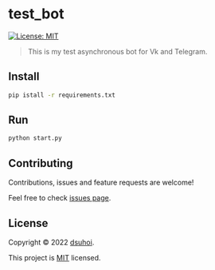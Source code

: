 # test_bot
[![License: MIT](https://img.shields.io/badge/License-MIT-yellow.svg)](https://github.com/dsuhoi/math_test_bot/blob/main/LICENSE)

> This is my test asynchronous bot for Vk and Telegram.

## Install
```sh
pip istall -r requirements.txt
```

## Run
```sh
python start.py
```

## Contributing

Contributions, issues and feature requests are welcome!

Feel free to check [issues page](https://github.com/dsuhoi/math_test_bot/issues).


## License

Copyright © 2022 [dsuhoi](https://github.com/dsuhoi).

This project is [MIT](https://github.com/dsuhoi/math_test_bot/blob/main/LICENSE) licensed.
